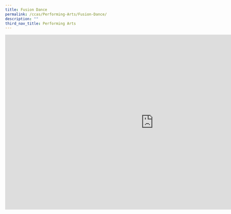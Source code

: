 ```yaml
---
title: Fusion Dance
permalink: /ccas/Performing-Arts/Fusion-Dance/
description: ""
third_nav_title: Performing Arts
---
```

<iframe allowfullscreen="true" height="569" width="960" frameborder="0" src="https://docs.google.com/presentation/d/e/2PACX-1vQXmYdonljOaOLzFR2_0GO3lWqQGZkMtPa1_9BfXaQfrEqRkFQf0Xl3Oe-tCFrMVczsC1qAedc932pU/embed?start=false&amp;loop=false&amp;delayms=3000"></iframe>